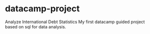 # datacamp-project
Analyze International Debt Statistics
My first datacamp guided project based on sql for data analysis.

